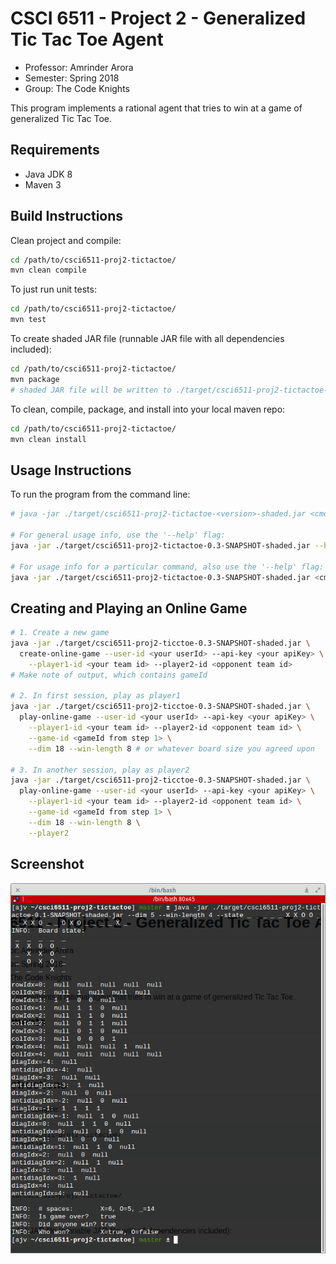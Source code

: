 # CSCI 6511 - Project 2 - Generalized Tic Tac Toe Agent

* Professor: Amrinder Arora
* Semester: Spring 2018
* Group: The Code Knights

This program implements a rational agent that tries to win at a game of generalized Tic Tac Toe.

## Requirements

* Java JDK 8
* Maven 3

## Build Instructions

Clean project and compile:

```bash
cd /path/to/csci6511-proj2-tictactoe/
mvn clean compile
```

To just run unit tests:

```bash
cd /path/to/csci6511-proj2-tictactoe/
mvn test
```

To create shaded JAR file (runnable JAR file with all dependencies included):

```bash
cd /path/to/csci6511-proj2-tictactoe/
mvn package
# shaded JAR file will be written to ./target/csci6511-proj2-tictactoe-<version>-shaded.jar
```

To clean, compile, package, and install into your local maven repo:

```bash
cd /path/to/csci6511-proj2-tictactoe/
mvn clean install
```

## Usage Instructions

To run the program from the command line:

```bash
# java -jar ./target/csci6511-proj2-tictactoe-<version>-shaded.jar <cmd> <args>

# For general usage info, use the '--help' flag:
java -jar ./target/csci6511-proj2-tictactoe-0.3-SNAPSHOT-shaded.jar --help

# For usage info for a particular command, also use the '--help' flag:
java -jar ./target/csci6511-proj2-tictactoe-0.3-SNAPSHOT-shaded.jar <cmd> --help
```

## Creating and Playing an Online Game

```bash
# 1. Create a new game
java -jar ./target/csci6511-proj2-ticctoe-0.3-SNAPSHOT-shaded.jar \
  create-online-game --user-id <your userId> --api-key <your apiKey> \
    --player1-id <your team id> --player2-id <opponent team id>
# Make note of output, which contains gameId

# 2. In first session, play as player1
java -jar ./target/csci6511-proj2-ticctoe-0.3-SNAPSHOT-shaded.jar \
  play-online-game --user-id <your userId> --api-key <your apiKey> \
    --player1-id <your team id> --player2-id <opponent team id> \
    --game-id <gameId from step 1> \
    --dim 18 --win-length 8 # or whatever board size you agreed upon

# 3. In another session, play as player2
java -jar ./target/csci6511-proj2-ticctoe-0.3-SNAPSHOT-shaded.jar \
  play-online-game --user-id <your userId> --api-key <your apiKey> \
    --player1-id <your team id> --player2-id <opponent team id> \
    --game-id <gameId from step 1> \
    --dim 18 --win-length 8 \
    --player2
```

## Screenshot

![Screenshot](/screenshot.png?raw=true "Screenshot")
